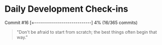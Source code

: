 # Daily Development Check-ins

Commit #16
[=-----------------------------] 4% (16/365 commits)

> "Don't be afraid to start from scratch; the best things often begin that way."